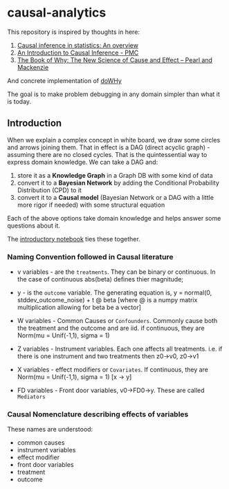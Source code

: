 # causal-analytics

This repository is inspired by thoughts in here:

1. [Causal inference in statistics: An overview](https://ftp.cs.ucla.edu/pub/stat_ser/r350.pdf)
1. [An Introduction to Causal Inference - PMC](https://www.ncbi.nlm.nih.gov/pmc/articles/PMC2836213/)
1. [The Book of Why: The New Science of Cause and Effect – Pearl and Mackenzie](http://bayes.cs.ucla.edu/WHY/why-ch1.pdf)

And concrete implementation of [doWHy](https://github.com/py-why/dowhy)

The goal is to make problem debugging in any domain simpler than what it is today.

## Introduction

When we explain a complex concept in white board, we draw some circles and arrows joining them. That in effect is a DAG (direct acyclic graph) - assuming there are no closed cycles. That is the quintessential way to express domain knowledge. We can take a DAG and:

1. store it as a __Knowledge Graph__ in a Graph DB with some kind of data
1. convert it to a __Bayesian Network__ by adding the Conditional Probability Distribution (CPD) to it
1. convert it to a __Causal model__ (Bayesian Network or a DAG with a little more rigor if needed) with some structural equation

Each of the above options take domain knowledge and helps answer some questions about it.

The [introductory notebook](introduction.ipynb) ties these together. 

### Naming Convention followed in Causal literature

- v variables - are the `treatments`. They can be binary or continuous. In the case of continuous abs(beta) defines thier magnitude;

- y - is the `outcome` variable. The generating equation is, y = normal(0, stddev_outcome_noise) + t @ beta [where @ is a numpy matrix multiplication allowing for beta be a vector]

- W variables - Common Causes or `Confounders`. Commonly cause both the treatment and the outcome and are iid. if continuous, they are Norm(mu = Unif(-1,1), sigma = 1)

- Z variables - Instrument variables. Each one affects all treatments. i.e. if there is one instrument and two treatments then z0->v0, z0->v1

- X variables - effect modifiers or `Covariates`. If continuous, they are Norm(mu = Unif(-1,1), sigma = 1) [x -> y]

- FD variables - Front door variables, v0->FD0->y. These are called `Mediators`

### Causal Nomenclature describing effects of variables

These names are understood:
- common causes
- instrument variables
- effect modifier
- front door variables
- treatment
- outcome





